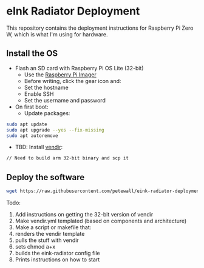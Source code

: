 # eInk Radiator Deployment

This repository contains the deployment instructions for Raspberry Pi Zero W, which is what I'm using for hardware.

## Install the OS

* Flash an SD card with Raspberry Pi OS Lite (32-bit)
  * Use the [Raspberry Pi Imager](https://www.raspberrypi.com/software/)
  * Before writing, click the gear icon and:
  * Set the hostname
  * Enable SSH
  * Set the username and password
* On first boot:
  * Update packages:
```bash
sudo apt update
sudo apt upgrade --yes --fix-missing
sudo apt autoremove
```
  * TBD: Install [vendir](https://carvel.dev/vendir/):
```bash
// Need to build arm 32-bit binary and scp it
```

## Deploy the software

```bash
wget https://raw.githubusercontent.com/petewall/eink-radiator-deployment/main/vendir.yml
```




Todo:

1. Add instructions on getting the 32-bit version of vendir
2. Make vendir.yml templated (based on components and architecture)
2. Make a script or makefile that:
  1. renders the vendir template
  2. pulls the stuff with vendir
  3. sets chmod a+x
  4. builds the eink-radiator config file
  5. Prints instructions on how to start
